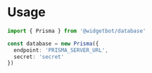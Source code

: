 # Usage

```typescript
import { Prisma } from '@widgetbot/database'

const database = new Prisma({
  endpoint: 'PRISMA_SERVER_URL',
  secret: 'secret'
})
```
